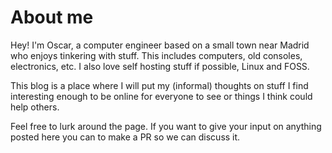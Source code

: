 
# About me

Hey! I'm Oscar, a computer engineer based on a small town near Madrid who enjoys tinkering with stuff. This includes computers, old consoles, electronics, etc. I also love self hosting stuff if possible, Linux and FOSS.

This blog is a place where I will put my (informal) thoughts on stuff I find interesting enough to be online for everyone to see or things I think could help others.

Feel free to lurk around the page. If you want to give your input on anything posted here you can to make a PR so we can discuss it.